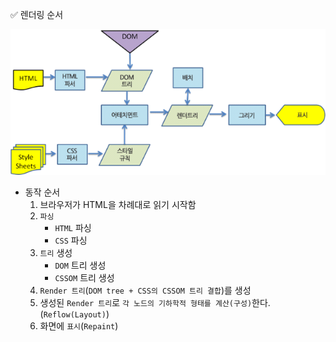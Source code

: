 ✅ 렌더링 순서

![webkit](/resources/webkit.png)

* 동작 순서
  1. 브라우저가 HTML을 차례대로 읽기 시작함
  2. `파싱`
      * `HTML` 파싱
      * `CSS` 파싱
  3. `트리` 생성
      * `DOM` 트리 생성
      * `CSSOM` 트리 생성
  4. `Render 트리`(`DOM tree + CSS의 CSSOM 트리 결합`)를 생성
  5. 생성된 `Render 트리`로 `각 노드의 기하학적 형태를 계산(구성)`한다. (`Reflow(Layout)`)
  6. 화면에 `표시`(`Repaint`)